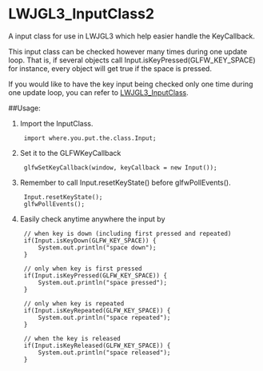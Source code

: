 # LWJGL3_InputClass2
A input class for use in LWJGL3 which help easier handle the KeyCallback.

This input class can be checked however many times during one update loop. That is, if several objects call Input.isKeyPressed(GLFW_KEY_SPACE) for instance, every object will get true if the space is pressed.

If you would like to have the key input being checked only one time during one update loop, you can refer to [LWJGL3_InputClass](https://github.com/yichen0831/LWJGL3_InputClass).

##Usage:

1. Import the InputClass.

        import where.you.put.the.class.Input;

2. Set it to the GLFWKeyCallback

        glfwSetKeyCallback(window, keyCallback = new Input());

3. Remember to call Input.resetKeyState() before glfwPollEvents().

        Input.resetKeyState();
        glfwPollEvents();

4. Easily check anytime anywhere the input by

        // when key is down (including first pressed and repeated)
        if(Input.isKeyDown(GLFW_KEY_SPACE)) {
            System.out.println("space down");
        }
        
        // only when key is first pressed
        if(Input.isKeyPressed(GLFW_KEY_SPACE)) {
            System.out.println("space pressed");
        }
        
        // only when key is repeated
        if(Input.isKeyRepeated(GLFW_KEY_SPACE)) {
            System.out.println("space repeated");
        }
        
        // when the key is released
        if(Input.isKeyReleased(GLFW_KEY_SPACE)) {
            System.out.println("space released");
        }
